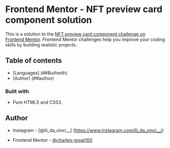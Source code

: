 # Frontend Mentor - NFT preview card component solution

This is a solution to the [NFT preview card component challenge on Frontend Mentor](https://www.frontendmentor.io/challenges/nft-preview-card-component-SbdUL_w0U). Frontend Mentor challenges help you improve your coding skills by building realistic projects. 

## Table of contents
- [Languages] (##Builtwith)
- [Author] (##author)

### Built with
- Pure HTML5 and CSS3.

## Author

- Instagram - [@lil_da_vinci__] (https://www.instagram.com/lil_da_vinci__/)

- Frontend Mentor - [@charles-great100](https://www.frontendmentor.io/profile/charles-great100)
